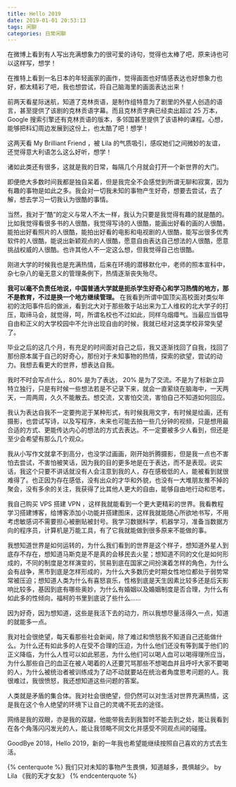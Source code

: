```yaml
---
title: Hello 2019
date: 2019-01-01 20:53:13
tags: 闲聊
categories: 日常闲聊
---
```


在微博上看到有人写出充满想象力的很可爱的诗句，觉得也太棒了吧，原来诗也可以这样写，想学！

在推特上看到一名日本的年轻画家的画作，觉得画面也好情感表达也好想象力也好，都太精彩了吧，我也想尝试，将自己脑海里的画面表达出来！

前两天看星际迷航，知道了克林贡语，是制作组特意为了剧里的外星人创造的语言，甚至提供了该剧的克林贡语字幕。而且克林贡字典已经卖出超过 25 万本，Google 搜索引擎还有克林贡语的版本，多邻国甚至提供了该语种的课程。心想，能够把科幻周边发展到这份上，也太酷了吧！想学！

<!--more-->

这两天看 My Brilliant Friend ，被 Lila 的气质吸引，感叹她们之间微妙的友谊，还觉得意大利语怎么这么好听，想学！

诸如此类还有很多，这就是我的日常，每隔几个月就会打开一个新世界的大门。

即便绝大多数时间我都是独自呆着，但是我完全不会感觉到所谓无聊和寂寞，因为有趣的事物是如此之多。我会对一切我未知的事物产生好奇，想要去尝试，去了解，想去学习一切我认为很酷的事情。

当然，我对于“酷”的定义与常人不太一样，我认为只要是我觉得有趣的就是酷的。比如我觉得看很多书的人很酷，我觉得写诗的人很酷，能画出好看的画的人很酷，能拍出好看照片的人很酷，能拍出好看的电影和电视剧的人很酷，能写出很多优秀软件的人很酷，能说出新颖观点的人很酷，愿意自由表达自己想法的人很酷，愿意挑战权威的人很酷。也许其他人不一定这么想，但我觉得自己也很酷。

刚进大学的时候我也是充满热情，后来在环境的潜移默化中，老师的照本宣科中，杂七杂八的毫无意义的管理条例下，热情逐渐丧失殆尽。

**我可以毫不负责任地说，中国普通大学就是扼杀学生好奇心和学习热情的地方，那不是教育，不过是换一个地方继续管理。** 在我看到所谓中国顶尖高校面对类似年初的沈阳事件后的做派，看到北大对于那些敢于站出来为工人维权的北大学子的打压，取缔马会，就觉得，呵，所谓名校也不过如此，同样乌烟瘴气。当最应当倡导自由和正义的大学校园中不允许出现自由的时候，我就已经对这类学校非常失望了。

毕业之后的这几个月，有充足的时间面对自己之后，我又逐渐找回了自我，找回了那份原本属于自己的好奇心，那份对于未知事物的热情，探索的欲望，尝试的动力。我想去看更大的世界，想表达自我。

我时不时会写点什么，80% 是为了表达， 20% 是为了交流。不是为了标新立异特立独行，只是有时候一些想法若是不记录下来，就会一直萦绕在脑海中，一天两天，一周两周，久久不能散去。想交流，又害怕交流，害怕自己不知道如何回应。

我认为表达自我不一定要拘泥于某种形式，有时候我用文字，有时候是绘画，还有摄影，也尝试写诗，以及写程序，未来也可能去拍一些几分钟的视频，只是想用最合适的方式、更能传达内心的想法的方式去表达。不一定要被多少人看到，但还是至少会希望有那么几个观众。

我从小写作文就拿不到高分，也没学过画画，刚开始折腾摄影，但是我一点也不害怕去尝试，不害怕被笑话，因为我的目的更多地是在于表达，而不是表现。说实话，我这个只要不讲话就没有人会注意到我的人，存在感极低的人，能被看到就很难得了。也正因为存在感低，没有出众的才华和外貌，也没有一大堆朋友推不掉的聚会，没有多余的关注，我获得了比其他人更大的自由，能够自由地行动和思考。

我自己购买 VPS 搭建 VPN ，这样我就能看到一个更大更精彩的世界。我看教程学习搭建博客，给博客添加小功能并搭建图床，这样我就能随心所欲地书写，不用考虑敏感词不需要担心被删贴被封号。我学习数据科学，机器学习，准备当数据方向的程序员，计算机是万能工具，有了它我就能做到很多原来不能做的事。

我想知道世界是如何运转的，为什么我们看到的世界是这个样子，想知道外星人到底存不存在，想知道马斯克是不是真的会移民去火星；想知道不同的文化是如何形成的，不同的制度是怎样演变的，贸易到底在国家之间扮演着怎样的角色，为什么会有战争，黑市到底是怎样形成的，为什么大多数历史时期女性地位都处于弱势常常被压迫；想知道人类为什么有喜怒哀乐，性格到底是天生因素比较多还是后天影响比较多，基因到底有哪些奥妙，为什么有婚姻以及婚姻制度是否合理，为什么有如此多的性倾向，福柯的书里到底说了些什么……

因为好奇，因为想知道，这些是我活下去的动力，所以我想尽量活得久一点，知道的就能多一点。

我对社会很绝望，每天看那些社会新闻，除了难过和愤怒我不知道自己还能做什么。为什么还有如此多的人在受不合理的压迫，为什么他们还没有等到属于他们的正义降临，为什么人性可以如此邪恶，为什么他们可以喝人血可以喝得理所应当，为什么那些自己的血正在被人喝着的人还要咒骂那些不想喝血并且呼吁大家不要喝的人，为什么被统治者被训练成为了动不动就要站在统治者角度思考问题的人。我很难过，我很愤怒，我还想知道这些问题的答案。

人类就是矛盾的集合体。我对社会很绝望，但仍然可以对生活对世界充满热情，这是我在这个令人绝望的环境下让自己的灵魂不死去的途径。

网络是我的双眼，亦是我的双腿，他能带我去到我暂时不能去到之处，能让我看到在各个角落闪闪发光的人，能让我领略不同文化并感受不同观点间的碰撞。

GoodBye 2018，Hello 2019，新的一年我也希望能继续按照自己喜欢的方式去生活。

{% centerquote %}
我们只对未知的事物产生畏惧，知道越多，畏惧越少。
by Lila 《我的天才女友》
{% endcenterquote %}
